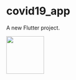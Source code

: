 # covid19_app

A new Flutter project.

<img src = "https://user-images.githubusercontent.com/105305827/179908082-e41ed970-64ea-4419-a51c-735b0d346816.png" width ="100" height = "100">

